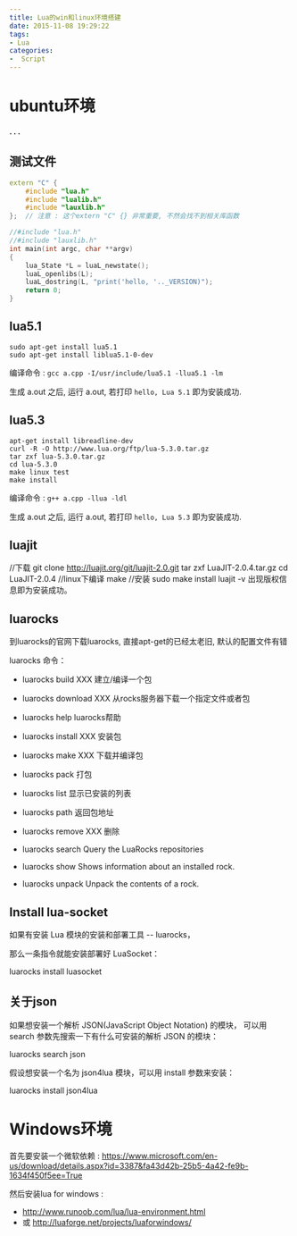 ```yaml
---
title: Lua的win和linux环境搭建
date: 2015-11-08 19:29:22
tags:
- Lua
categories:
-  Script
---
```


# ubuntu环境


**. . .**<!--more -->


## 测试文件

``` c++ a.cpp
extern "C" {
    #include "lua.h"
    #include "lualib.h"
    #include "lauxlib.h"
};  // 注意 : 这个extern "C" {} 非常重要, 不然会找不到相关库函数

//#include "lua.h"
//#include "lauxlib.h"
int main(int argc, char **argv)
{
    lua_State *L = luaL_newstate();
    luaL_openlibs(L);
    luaL_dostring(L, "print('hello, '.._VERSION)");
    return 0;
}
```


## lua5.1 

    sudo apt-get install lua5.1
    sudo apt-get install liblua5.1-0-dev

编译命令 : ` gcc a.cpp -I/usr/include/lua5.1 -llua5.1 -lm `

生成 a.out 之后, 运行 a.out, 若打印 ` hello, Lua 5.1 ` 即为安装成功.


## lua5.3

    apt-get install libreadline-dev
    curl -R -O http://www.lua.org/ftp/lua-5.3.0.tar.gz
    tar zxf lua-5.3.0.tar.gz
    cd lua-5.3.0
    make linux test
    make install

编译命令 : ` g++ a.cpp -llua -ldl `

生成 a.out 之后, 运行 a.out, 若打印 ` hello, Lua 5.3 ` 即为安装成功.

## luajit

<!-- luaJIT 官网 http://luajit.org/index.html -->

//下载
git clone http://luajit.org/git/luajit-2.0.git
tar zxf LuaJIT-2.0.4.tar.gz
cd LuaJIT-2.0.4
//linux下编译
make
//安装
sudo make install
luajit -v
出现版权信息即为安装成功。



## luarocks

到luarocks的官网下载luarocks, 直接apt-get的已经太老旧, 默认的配置文件有错

luarocks 命令：

- luarocks  build     XXX     建立/编译一个包

- luarocks  download XXX   从rocks服务器下载一个指定文件或者包

- luarocks  help                luarocks帮助

- luarocks  install     XXX    安装包

- luarocks  make      XXX    下载并编译包

- luarocks  pack                打包

- luarocks  list                   显示已安装的列表

- luarocks  path                返回包地址

- luarocks  remove  XXX     删除

- luarocks  search               Query the LuaRocks repositories

- luarocks    show                    Shows information about an installed rock.

- luarocks    unpack                 Unpack the contents of a rock.


## Install lua-socket

如果有安装 Lua 模块的安装和部署工具 -- luarocks，

那么一条指令就能安装部署好 LuaSocket： 

luarocks install luasocket

## 关于json

如果想安装一个解析 JSON(JavaScript Object Notation) 的模块，
可以用 search 参数先搜索一下有什么可安装的解析 JSON 的模块：

luarocks search json

假设想安装一个名为 json4lua 模块，可以用 install 参数来安装：

luarocks install json4lua


# Windows环境


首先要安装一个微软依赖 : https://www.microsoft.com/en-us/download/details.aspx?id=3387&fa43d42b-25b5-4a42-fe9b-1634f450f5ee=True

然后安装lua for windows : 
- http://www.runoob.com/lua/lua-environment.html 
- 或 http://luaforge.net/projects/luaforwindows/


